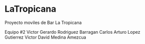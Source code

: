 # LaTropicana
Proyecto moviles de Bar La Tropicana

Equipo #2 
Victor Gerardo Rodriguez Barragan
Carlos Arturo Lopez Gutierrez
Victor David Medina Amezcua